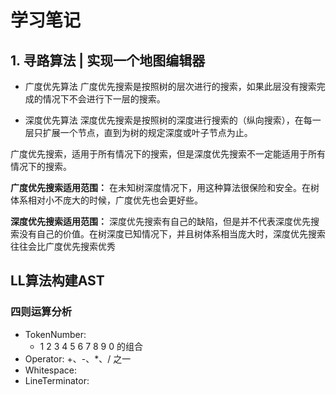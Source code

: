 # 学习笔记

## 1. 寻路算法 | 实现一个地图编辑器

- 广度优先算法
广度优先搜索是按照树的层次进行的搜索，如果此层没有搜索完成的情况下不会进行下一层的搜索。

- 深度优先算法
深度优先搜索是按照树的深度进行搜索的（纵向搜索），在每一层只扩展一个节点，直到为树的规定深度或叶子节点为止。

广度优先搜索，适用于所有情况下的搜索，但是深度优先搜索不一定能适用于所有情况下的搜索。

**广度优先搜索适用范围：** 在未知树深度情况下，用这种算法很保险和安全。在树体系相对小不庞大的时候，广度优先也会更好些。

**深度优先搜索适用范围：** 深度优先搜索有自己的缺陷，但是并不代表深度优先搜索没有自己的价值。在树深度已知情况下，并且树体系相当庞大时，深度优先搜索往往会比广度优先搜索优秀

## LL算法构建AST

### 四则运算分析

- TokenNumber:
    - 1 2 3 4 5 6 7 8 9 0 的组合
- Operator: +、-、*、/ 之一
- Whitespace: <SP>
- LineTerminator: <LF> <CR>


